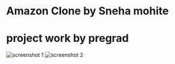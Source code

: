 # Amazon Clone by Sneha mohite
 # project work by pregrad
![screenshot 1](<images/Screenshot (49).png>)
![screenshot 2](<images/Screenshot (50).png>)